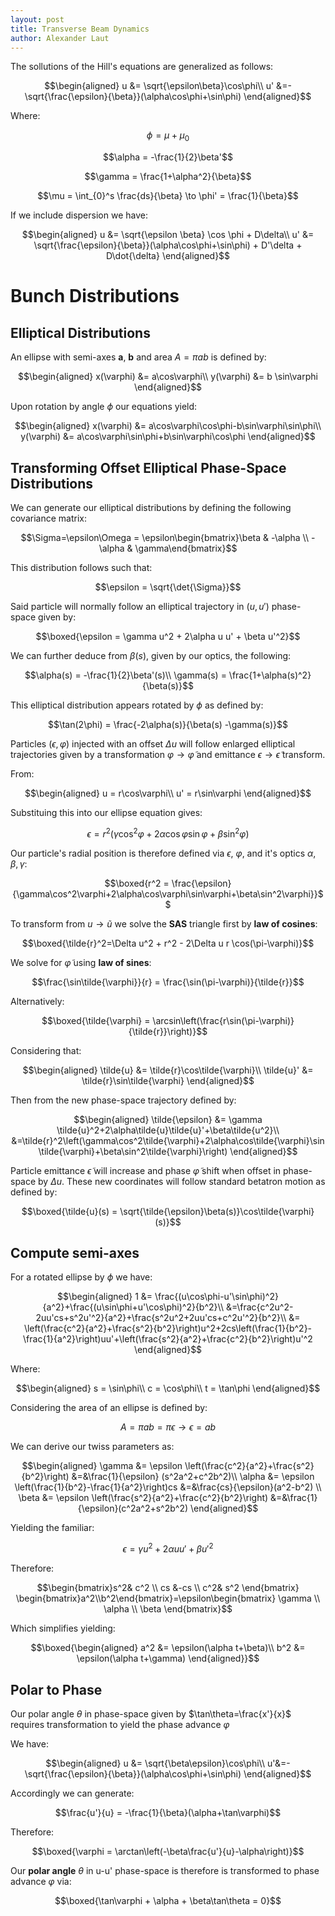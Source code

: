 ```yaml
---
layout: post
title: Transverse Beam Dynamics
author: Alexander Laut
---
```


The sollutions of the Hill's equations are generalized as follows:

$$\begin{aligned}
u &= \sqrt{\epsilon\beta}\cos\phi\\
u' &=-\sqrt{\frac{\epsilon}{\beta}}(\alpha\cos\phi+\sin\phi)
\end{aligned}$$

Where:

$$\phi = \mu + \mu_0$$

$$\alpha = -\frac{1}{2}\beta'$$

$$\gamma = \frac{1+\alpha^2}{\beta}$$

$$\mu = \int_{0}^s \frac{ds}{\beta} \to \phi' = \frac{1}{\beta}$$

If we include dispersion we have:

$$\begin{aligned}
u &= \sqrt{\epsilon \beta} \cos \phi + D\delta\\
u' &= \sqrt{\frac{\epsilon}{\beta}}(\alpha\cos\phi+\sin\phi) + D'\delta + D\dot{\delta}
\end{aligned}$$

# Bunch Distributions

## Elliptical Distributions

An ellipse with semi-axes __a__, __b__ and area $A=\pi a b$ is defined by:

$$\begin{aligned}
x(\varphi) &= a\cos\varphi\\
y(\varphi) &= b \sin\varphi
\end{aligned}$$

Upon rotation by angle $\phi$ our equations yield:

$$\begin{aligned}
x(\varphi) &= a\cos\varphi\cos\phi-b\sin\varphi\sin\phi\\
y(\varphi) &= a\cos\varphi\sin\phi+b\sin\varphi\cos\phi
\end{aligned}$$

<!-- Our semi-axis are equivalently defined by:

$$\begin{aligned}
a^2 &= x(\phi)^2+y(\phi)^2\\
b^2 &= x(\phi+\pi/2)^2+y(\phi+\pi/2)^2
\end{aligned}$$

For __a__:

$$\begin{aligned}
x(\phi) &= a\cos\phi\cos\phi-b\sin\phi\sin\phi &= a\cos^2\phi-b\sin^2\phi\\
y(\phi) &= a\cos\phi\sin\phi+b\sin\phi\cos\phi &= (a+b)\cos\phi\sin\phi
\end{aligned}$$

so:

$$a^2 = a\cos^2\phi+b\sin^2\phi = x(\phi)+2b\sin^2\phi$$ -->

## Transforming Offset Elliptical Phase-Space Distributions

We can generate our elliptical distributions by defining the following covariance matrix:

$$\Sigma=\epsilon\Omega = \epsilon\begin{bmatrix}\beta & -\alpha \\ -\alpha & \gamma\end{bmatrix}$$

This distribution follows such that:

$$\epsilon = \sqrt{\det{\Sigma}}$$

Said particle will normally follow an elliptical trajectory in $(u, u')$ phase-space given by:

$$\boxed{\epsilon = \gamma u^2 + 2\alpha u u' + \beta u'^2}$$

We can further deduce from $\beta(s)$, given by our optics, the following:

$$\alpha(s) = -\frac{1}{2}\beta'(s)\\
\gamma(s) = \frac{1+\alpha(s)^2}{\beta(s)}$$

This elliptical distribution appears rotated by $\phi$ as defined by:

$$\tan(2\phi) = \frac{-2\alpha(s)}{\beta(s) -\gamma(s)}$$

Particles $(\epsilon, \varphi)$ injected with an offset $\Delta u$ will follow enlarged elliptical trajectories given by a transformation $\varphi\to\tilde{\varphi}$ and emittance $\epsilon\to\tilde{\epsilon}$ transform.

<!-- ![](../figs/offset_distribution.drawio.svg) -->

From:

$$\begin{aligned}
u = r\cos\varphi\\
u' = r\sin\varphi
\end{aligned}$$

Substituing this into our ellipse equation gives:

$$\epsilon = r^2\left(\gamma\cos^2\varphi+2\alpha\cos\varphi\sin\varphi+\beta\sin^2\varphi\right)$$

Our particle's radial position is therefore defined via $\epsilon$, $\varphi$, and it's optics $\alpha, \beta, \gamma$:

$$\boxed{r^2 = \frac{\epsilon}{\gamma\cos^2\varphi+2\alpha\cos\varphi\sin\varphi+\beta\sin^2\varphi}}$$

To transform from $u\to\tilde{u}$ we solve the __SAS__ triangle first by __law of cosines__:

$$\boxed{\tilde{r}^2=\Delta u^2 + r^2 - 2\Delta u r \cos(\pi-\varphi)}$$

We solve for $\tilde{\varphi}$ using __law of sines__:

$$\frac{\sin\tilde{\varphi}}{r} = \frac{\sin(\pi-\varphi)}{\tilde{r}}$$

Alternatively:

$$\boxed{\tilde{\varphi} = \arcsin\left(\frac{r\sin(\pi-\varphi)}{\tilde{r}}\right)}$$

Considering that:

$$\begin{aligned}
\tilde{u} &= \tilde{r}\cos\tilde{\varphi}\\
\tilde{u}' &= \tilde{r}\sin\tilde{\varphi}
\end{aligned}$$

Then from the new phase-space trajectory defined by:

$$\begin{aligned}
\tilde{\epsilon} &= \gamma \tilde{u}^2+2\alpha\tilde{u}\tilde{u}'+\beta\tilde{u^2}\\
&=\tilde{r}^2\left(\gamma\cos^2\tilde{\varphi}+2\alpha\cos\tilde{\varphi}\sin\tilde{\varphi}+\beta\sin^2\tilde{\varphi}\right)
\end{aligned}$$

Particle emittance $\tilde{\epsilon}$ will increase and phase $\tilde{\varphi}$ shift when offset in phase-space by $\Delta u$. These new coordinates will follow standard betatron motion as defined by:

$$\boxed{\tilde{u}(s) = \sqrt{\tilde{\epsilon}\beta(s)}\cos\tilde{\varphi}(s)}$$

## Compute semi-axes

For a rotated ellipse by $\phi$ we have:

$$\begin{aligned}
1 &= \frac{(u\cos\phi-u'\sin\phi)^2}{a^2}+\frac{(u\sin\phi+u'\cos\phi)^2}{b^2}\\
&=\frac{c^2u^2-2uu'cs+s^2u'^2}{a^2}+\frac{s^2u^2+2uu'cs+c^2u'^2}{b^2}\\
&= \left(\frac{c^2}{a^2}+\frac{s^2}{b^2}\right)u^2+2cs\left(\frac{1}{b^2}-\frac{1}{a^2}\right)uu'+\left(\frac{s^2}{a^2}+\frac{c^2}{b^2}\right)u'^2
\end{aligned}$$

Where:

$$\begin{aligned}
s = \sin\phi\\
c = \cos\phi\\
t = \tan\phi
\end{aligned}$$

Considering the area of an ellipse is defined by:

$$A = \pi a b = \pi \epsilon \to \epsilon = ab$$

We can derive our twiss parameters as:

$$\begin{aligned}
\gamma &= \epsilon \left(\frac{c^2}{a^2}+\frac{s^2}{b^2}\right) &=&\frac{1}{\epsilon} (s^2a^2+c^2b^2)\\
\alpha &= \epsilon \left(\frac{1}{b^2}-\frac{1}{a^2}\right)cs &=&\frac{cs}{\epsilon}(a^2-b^2) \\
\beta &= \epsilon \left(\frac{s^2}{a^2}+\frac{c^2}{b^2}\right) &=&\frac{1}{\epsilon}(c^2a^2+s^2b^2)
\end{aligned}$$

Yielding the familiar:

$$\epsilon = \gamma u^2 + 2\alpha u u' + \beta u'^2$$

Therefore:

$$\begin{bmatrix}s^2& c^2 \\ cs &-cs \\ c^2& s^2 \end{bmatrix} \begin{bmatrix}a^2\\b^2\end{bmatrix}=\epsilon\begin{bmatrix}
\gamma \\ \alpha \\ \beta    
\end{bmatrix}$$

Which simplifies yielding:

$$\boxed{\begin{aligned}
a^2 &= \epsilon(\alpha t+\beta)\\ b^2 &= \epsilon(\alpha t+\gamma)
\end{aligned}}$$

## Polar to Phase
Our polar angle $\theta$ in phase-space given by $\tan\theta=\frac{x'}{x}$ requires transformation to yield the phase advance $\varphi$

We have:

$$\begin{aligned}
u &= \sqrt{\beta\epsilon}\cos\phi\\
u'&=-\sqrt{\frac{\epsilon}{\beta}}(\alpha\cos\phi+\sin\phi)
\end{aligned}$$

Accordingly we can generate:

$$\frac{u'}{u} = -\frac{1}{\beta}(\alpha+\tan\varphi)$$

Therefore:

$$\boxed{\varphi = \arctan\left(-\beta\frac{u'}{u}-\alpha\right)}$$

Our __polar angle__ $\theta$ in u-u' phase-space is therefore is transformed to phase advance $\varphi$ via:

$$\boxed{\tan\varphi + \alpha + \beta\tan\theta = 0}$$ 
